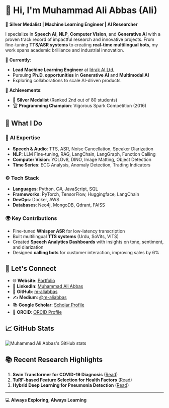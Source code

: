 # 👋 Hi, I'm **Muhammad Ali Abbas (Ali)**

🚀 **Silver Medalist | Machine Learning Engineer | AI Researcher**

I specialize in **Speech AI**, **NLP**, **Computer Vision**, and **Generative AI** with a proven track record of impactful research and innovative projects. From fine-tuning **TTS/ASR systems** to creating **real-time multilingual bots**, my work spans academic brilliance and industrial innovation.

🔭 **Currently**:
- **Lead Machine Learning Engineer** at [Idrak AI Ltd.](https://idrak.ai)
- Pursuing **Ph.D. opportunities** in **Generative AI** and **Multimodal AI**
- Exploring collaborations to scale AI-driven products

🌟 **Achievements**:
- 🥈 **Silver Medalist** (Ranked 2nd out of 80 students)
- 🏆 **Programming Champion**: Vigorous Spark Competition (2016)

## 🌟 What I Do

### 🧠 **AI Expertise**
- **Speech & Audio**: TTS, ASR, Noise Cancellation, Speaker Diarization
- **NLP**: LLM Fine-tuning, RAG, LangChain, LangGraph, Function Calling
- **Computer Vision**: YOLOv8, DINO, Image Matting, Object Detection
- **Time Series**: ECG Analysis, Anomaly Detection, Trading Indicators

### ⚙️ **Tech Stack**
- **Languages**: Python, C#, JavaScript, SQL
- **Frameworks**: PyTorch, TensorFlow, Huggingface, LangChain
- **DevOps**: Docker, AWS
- **Databases**: Neo4j, MongoDB, Qdrant, FAISS

### 🌍 **Key Contributions**
- Fine-tuned **Whisper ASR** for low-latency transcription
- Built multilingual **TTS systems** (Urdu, SoVits, VITS)
- Created **Speech Analytics Dashboards** with insights on tone, sentiment, and diarization
- Designed **calling bots** for customer interaction, improving sales by 6%

## 🔗 Let's Connect
- 🌐 **Website**: [Portfolio](https://m-aliabbas.github.io)
- 💼 **LinkedIn**: [Muhammad Ali Abbas](https://www.linkedin.com/in/m-aliabbas)
- 🐙 **GitHub**: [m-aliabbas](https://github.com/m-aliabbas)
- ✍️ **Medium**: [@m-aliabbas](https://medium.com/@m-aliabbas)
- 📚 **Google Scholar**: [Scholar Profile](https://scholar.google.com/citations?user=Uslusx8AAAAJ)
- 🏅 **ORCID**: [ORCID Profile](https://orcid.org/my-orcid?orcid=0000-0002-7012-1460)

## 📈 GitHub Stats
![Muhammad Ali Abbas's GitHub stats](https://github-readme-stats.vercel.app/api?username=m-aliabbas&show_icons=true&theme=radical)

## 📚 Recent Research Highlights
1. **Swin Transformer for COVID-19 Diagnosis** ([Read](https://doi.org/10.32604/iasc.2022.025393))
2. **TuRF-based Feature Selection for Health Factors** ([Read](https://doi.org/10.3390/life12040520))
3. **Hybrid Deep Learning for Pneumonia Detection** ([Read](https://doi.org/10.1101/2020.12.03.20243550))

---

💻 **Always Exploring, Always Learning**

